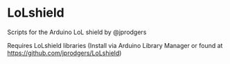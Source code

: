 # LoLshield
Scripts for the Arduino LoL shield by @jprodgers

Requires LoLshield libraries (Install via Arduino Library Manager or found at https://github.com/jprodgers/LoLshield)

